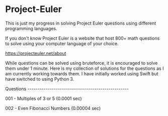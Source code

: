 # Project-Euler

This is just my progress in solving Project Euler questions using different programming languages.

If you don't know Project Euler is a website that host 800+ math questions to solve using your computer language of your choice. 

https://projecteuler.net/about

While questions can be solved using bruteforce, it is encouraged to solve them under 1 minute. Here is my collection of solutions 
for the questions as I am currently working towards them. I have initially worked using Swift but have switched to using
Python 3. 

Questions --------------------------------------------------

001 - Multiples of 3 or 5 (0.0001 sec)

002 - Even Fibonacci Numbers (0.00004 sec)